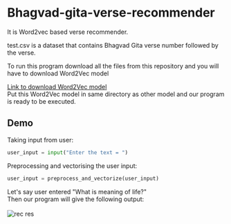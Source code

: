 # Bhagvad-gita-verse-recommender
It is Word2vec based verse recommender.


test.csv is a dataset that contains Bhagvad Gita verse number followed by the verse.

To run this program download all the files from this repository and you will have to download Word2Vec model

<a href="https://drive.google.com/file/d/0B7XkCwpI5KDYNlNUTTlSS21pQmM/edit?resourcekey=0-wjGZdNAUop6WykTtMip30g"> Link to download Word2Vec model </a><br>
Put this Word2Vec model in same directory as other model and our program is ready to be executed.<br>

## Demo

Taking input from user:<br>
```python
user_input = input("Enter the text = ")
```

Preprocessing and vectorising the user input:
```python
user_input = preprocess_and_vectorize(user_input)
```

Let's say user entered "What is meaning of life?"<br>
Then our program will give the following output:<br><br>
![rec res](https://user-images.githubusercontent.com/70089229/210482465-c1e81729-9ccb-4499-8af5-313df6b28941.png)
